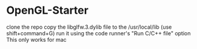 # OpenGL-Starter
clone the repo
copy the libglfw.3.dylib file to the /usr/local/lib (use shift+command+G)
run it using the code runner's "Run C/C++ file" option
This only works for mac
